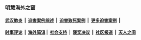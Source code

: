 
### 明慧海外之窗

####  [武汉肺炎](indexes/365.md?t=01291800) &nbsp;|&nbsp;  [迫害案例综述](indexes/328.md?t=01291800) &nbsp;|&nbsp; [迫害致死案例](indexes/277.md?t=01291800)  &nbsp;|&nbsp; [更多迫害案例](indexes/81.md?t=01291800)  &nbsp;|&nbsp; 
####  [时事评论](indexes/251.md?t=01291800) &nbsp;|&nbsp; [海外简讯](indexes/245.md?t=01291800)&nbsp;|&nbsp;  [社会支持](indexes/140.md?t=01291800) &nbsp;|&nbsp; [褒奖决议](indexes/282.md?t=01291800) &nbsp;|&nbsp; [社区报道](indexes/91.md?t=01291800)  &nbsp;|&nbsp; [天人之间](indexes/78.md?t=01291800) 

